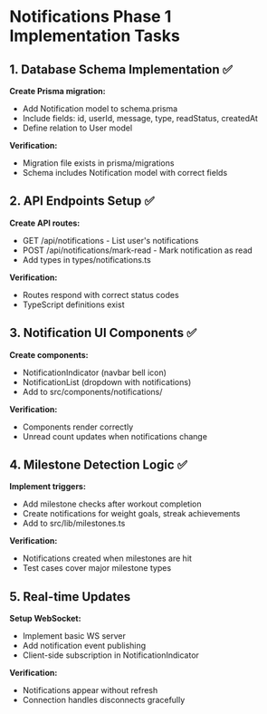 # Notifications Phase 1 Implementation Tasks

## 1. Database Schema Implementation ✅
**Create Prisma migration:**
- Add Notification model to schema.prisma
- Include fields: id, userId, message, type, readStatus, createdAt
- Define relation to User model

**Verification:**
- Migration file exists in prisma/migrations
- Schema includes Notification model with correct fields

## 2. API Endpoints Setup ✅
**Create API routes:**
- GET /api/notifications - List user's notifications
- POST /api/notifications/mark-read - Mark notification as read
- Add types in types/notifications.ts

**Verification:**
- Routes respond with correct status codes
- TypeScript definitions exist

## 3. Notification UI Components ✅
**Create components:**
- NotificationIndicator (navbar bell icon)
- NotificationList (dropdown with notifications)
- Add to src/components/notifications/

**Verification:**
- Components render correctly
- Unread count updates when notifications change

## 4. Milestone Detection Logic ✅
**Implement triggers:**
- Add milestone checks after workout completion
- Create notifications for weight goals, streak achievements
- Add to src/lib/milestones.ts

**Verification:**
- Notifications created when milestones are hit
- Test cases cover major milestone types

## 5. Real-time Updates
**Setup WebSocket:**
- Implement basic WS server
- Add notification event publishing
- Client-side subscription in NotificationIndicator

**Verification:**
- Notifications appear without refresh
- Connection handles disconnects gracefully